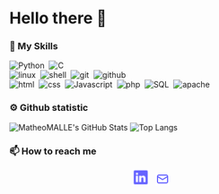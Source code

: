 # Hello there 👋

### 🧰 My Skills
![Python](https://img.shields.io/badge/Python-b0f2b6?style=for-the-badge&logo=python)&nbsp;
![C](https://img.shields.io/badge/C-b0f2b6?style=for-the-badge&logo=C)  
![linux](https://img.shields.io/badge/linux-b0f2b6?style=for-the-badge&logo=linux)&nbsp;
![shell](https://img.shields.io/badge/shell-b0f2b6?style=for-the-badge&logo=gnubash)&nbsp;
![git](https://img.shields.io/badge/git-b0f2b6?style=for-the-badge&logo=git)&nbsp;
![github](https://img.shields.io/badge/github-b0f2b6?style=for-the-badge&logo=github)  
![html](https://img.shields.io/badge/html-b0f2b6?style=for-the-badge&logo=html5)&nbsp;
![css](https://img.shields.io/badge/css-b0f2b6?style=for-the-badge&logo=css)&nbsp;
![Javascript](https://img.shields.io/badge/Javascript-b0f2b6?style=for-the-badge&logo=Javascript)&nbsp;
![php](https://img.shields.io/badge/php-b0f2b6?style=for-the-badge&logo=php)&nbsp;
![SQL](https://img.shields.io/badge/SQL-b0f2b6?style=for-the-badge&logo=SQL)&nbsp;
![apache](https://img.shields.io/badge/apache-b0f2b6?style=for-the-badge&logo=apache)&nbsp;

### ⚙️ Github statistic
![MatheoMALLE's GitHub Stats](https://github-readme-stats.vercel.app/api?username=MatheoMALLE&show_icons=true&icon_color=0077B5&title_color=0077B5&text_color=333&bg_color=b0f2b6)
![Top Langs](https://github-readme-stats.vercel.app/api/top-langs/?username=MatheoMALLE&layout=compact&title_color=0077B5&text_color=333&bg_color=b0f2b6)

### 📫 How to reach me
<p align="center">
<a href="https://www.linkedin.com/in/math%C3%A9o-malle-1194a1371/"> <img height="30" src="https://github.com/MatheoMALLE/MatheoMALLE/blob/main/picture/linkedin.png"></a> &nbsp;
<a href="mailto:"><img height="24" src="https://github.com/MatheoMALLE/MatheoMALLE/blob/main/picture/mail.png"></a>
</p>

